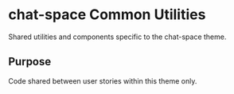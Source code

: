 # chat-space Common Utilities

Shared utilities and components specific to the chat-space theme.

## Purpose
Code shared between user stories within this theme only.
